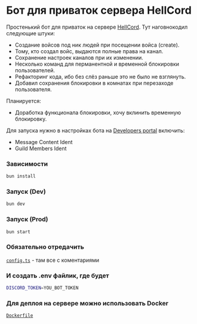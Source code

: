 # Бот для приваток сервера HellCord

Простенький бот для приваток на сервере [HellCord](https://discord.gg/hellcord).
Тут наговнокодил следующие штуки:

- Создание войсов под ник людей при посещении войса (create).
- Тому, кто создал войс, выдаются полные права на канал.
- Сохранение настроек каналов при их изменении.
- Несколько команд для перманентной и временной блокировки пользователей.
- Рефакторинг кода, ибо без слёз раньше это не было не взглянуть.
- Добавил сохранения блокировки в комнатах при перезаходе пользователя.

Планируется:

- Доработка функционала блокировки, хочу вклинить временную блокировку.

Для запуска нужно в настройках бота на
[Developers portal](https://discord.com/developers) включить:

- Message Content Ident
- Guild Members Ident

### Зависимости

```bash
bun install
```

### Запуск (Dev)

```bash
bun dev
```

### Запуск (Prod)

```bash
bun start
```

### Обязательно отредачить

[`config.ts`](config.ts) - там все с коментариями

### И создать .env файлик, где будет

```sh
DISCORD_TOKEN=YOU_BOT_TOKEN
```

### Для деплоя на сервере можно использовать Docker

[`Dockerfile`](Dockerfile)
